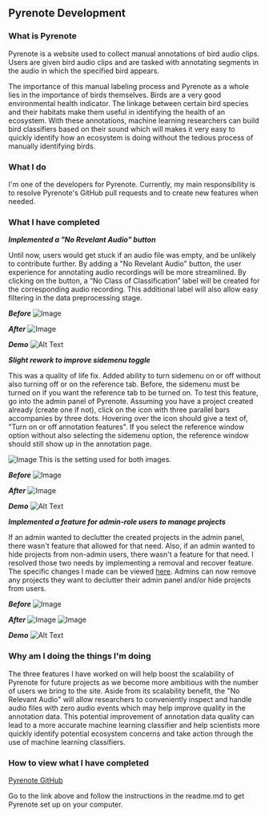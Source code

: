 ## Pyrenote Development

### What is Pyrenote
Pyrenote is a website used to collect manual annotations of bird audio clips. Users are given bird audio clips and are tasked with annotating segments in the audio in which the specified bird appears.

The importance of this manual labeling process and Pyrenote as a whole lies in the importance of birds themselves. Birds are a very good environmental health indicator. The linkage between certain bird species and their habitats make them useful in identifying the health of an ecosystem. With these annotations, machine learning researchers can build bird classifiers based on their sound which will makes it very easy to quickly identify how an ecosystem is doing without the tedious process of manually identifying birds.

### What I do

I'm one of the developers for Pyrenote. Currently, my main responsibility is to resolve Pyrenote's GitHub pull requests and to create new features when needed.

### What I have completed

_**Implemented a "No Revelant Audio" button**_

Until now, users would get stuck if an audio file was empty, and be unlikely to contribute further. By adding a "No Revelant Audio" button, the user experience for annotating audio recordings will be more streamlined. By clicking on the button, a “No Class of Classification” label will be created for the corresponding audio recording. This additional label will also allow easy filtering in the data preprocessing stage.

_**Before**_
![Image](https://user-images.githubusercontent.com/21050768/157359699-772fe8c7-e8b1-4bd8-92e6-24ad78ff3cdc.png)

_**After**_
![Image](https://user-images.githubusercontent.com/21050768/157359702-165e1ac3-da98-4602-800c-4d438990b1b7.png)

_**Demo**_
![Alt Text](https://user-images.githubusercontent.com/21050768/156822862-530b95e0-aa7b-4a7d-a856-cf3644be9369.gif)

_**Slight rework to improve sidemenu toggle**_

This was a quality of life fix. Added ability to turn sidemenu on or off without also turning off or on the reference tab. Before, the sidemenu must be turned on if you want the reference tab to be turned on. To test this feature, go into the admin panel of Pyrenote. Assuming you have a project created already (create one if not), click on the icon with three parallel bars accompanies by three dots. Hovering over the icon should give a text of, "Turn on or off annotation features". If you select the reference window option without also selecting the sidemenu option, the reference window should still show up in the annotation page.

![Image](https://user-images.githubusercontent.com/21050768/153685818-053752e4-0c50-4796-8f52-ee887e7bfe9a.png)
This is the setting used for both images.

_**Before**_
![Image](https://user-images.githubusercontent.com/21050768/157359700-877001ab-87aa-4cda-8f3f-aa6d18ecdb42.png)

_**After**_
![Image](https://user-images.githubusercontent.com/21050768/157360095-2a78fe30-9838-4cc8-9ea1-45bb1ad967bb.png)

_**Demo**_
![Alt Text](https://user-images.githubusercontent.com/21050768/156822875-fa70850a-ac8e-4c0a-804c-f8b0732fe5c7.gif)

_**Implemented a feature for admin-role users to manage projects**_

If an admin wanted to declutter the created projects in the admin panel, there wasn't feature that allowed for that need. Also, if an admin wanted to hide projects from non-admin users, there wasn't a feature for that need. I resolved those two needs by implementing a removal and recover feature. The specific changes I made can be viewed [here](https://github.com/UCSD-E4E/Pyrenote/pull/266). Admins can now remove any projects they want to declutter their admin panel and/or hide projects from users. 

_**Before**_
![Image](https://user-images.githubusercontent.com/21050768/157359902-1eb844e8-773a-4812-ac87-09de8d01d2e2.png)

_**After**_
![Image](https://user-images.githubusercontent.com/21050768/156826182-45613cae-a573-4aac-8254-4aba7fded8f0.png)
![Image](https://user-images.githubusercontent.com/21050768/156822743-ec2542e1-2b75-4a65-85f0-357e47f46c31.png)

_**Demo**_
![Alt Text](https://user-images.githubusercontent.com/21050768/156822869-fca02ebe-714f-4d2c-814d-a41e9f287cb1.gif)


### Why am I doing the things I'm doing
The three features I have worked on will help boost the scalability of Pyrenote for future projects as we become more ambitious with the number of users we bring to the site. Aside from its scalability benefit, the "No Relevant Audio" will allow researchers to conveniently inspect and handle audio files with zero audio events which may help improve quality in the annotation data. This potential improvement of annotation data quality can lead to a more accurate machine learning classifier and help scientists more quickly identify potential ecosystem concerns and take action through the use of machine learning classifiers. 

### How to view what I have completed

[Pyrenote GitHub](https://github.com/UCSD-E4E/Pyrenote)

Go to the link above and follow the instructions in the readme.md to get Pyrenote set up on your computer.
